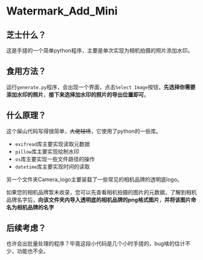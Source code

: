 # Watermark_Add_Mini

## 芝士什么？

这是手搓的一个简单python程序，主要是单次实现为相机拍摄的照片添加水印。

## 食用方法？

运行`generate.py`程序，会出现一个界面，点击`Select Image`按钮，**先选择你需要添加水印的照片**，**接下来选择加水印的照片的导出位置即可**。

## 什么原理？

这个屎山代码写得很简单，~~大佬轻喷~~，它使用了python的一些库。

- `exifread`库主要实现读取元数据
- `pillow`库主要实现绘制水印
- `os`库主要实现一些文件路径的操作
- `datetime`库主要实现时间的读取

另一个文件夹Camera_logo主要装载了一些常见的相机品牌的透明底logo。

如果您的相机品牌暂未收录，您可以先查看相机拍摄的图片的元数据，了解到相机品牌名字后，**向该文件夹内导入透明底的相机品牌的png格式图片**，**并将该图片命名为相机品牌的名字**

## 后续考虑？

也许会出批量处理的程序？毕竟这段小代码是几个小时手搓的，bug啥的估计不少，功能也不全。
